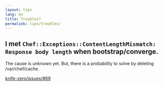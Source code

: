 ```yaml
---
layout: tips
lang: en
title: Troubles?
permalink: tips/troubles/
---
```


## I met `Chef::Exceptions::ContentLengthMismatch: Response body length` when bootstrap/converge.

The cause is unknown yet. But, there is a probability to solve by deleting /var/chef/cache.

[knife-zero/issues/#69](https://github.com/higanworks/knife-zero/issues/69)


